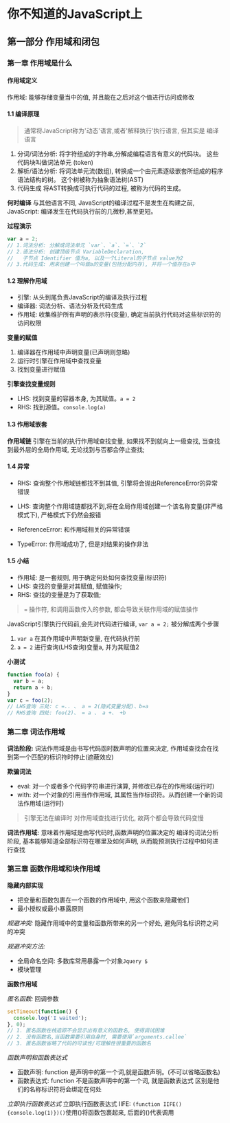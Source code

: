# 你不知道的JavaScript上

## 第一部分 作用域和闭包

### 第一章 作用域是什么

#### 作用域定义
作用域: 能够存储变量当中的值, 并且能在之后对这个值进行访问或修改

#### 1.1 编译原理
> 通常将JavaScript称为'动态'语言,或者'解释执行'执行语言, 但其实是 编译语言
1. 分词/词法分析: 
  将字符组成的字符串,分解成编程语言有意义的代码块。 这些代码块叫做词法单元 (token)
2. 解析/语法分析: 
  将词法单元流(数组), 转换成一个由元素逐级嵌套所组成的程序语法结构的树。 这个树被称为抽象语法树(AST)
3. 代码生成
  将AST转换成可执行代码的过程, 被称为代码的生成。

**何时编译**
与其他语言不同, JavaScript的编译过程不是发生在构建之前, 
JavaScript: 编译发生在代码执行前的几微秒,甚至更短。

**过程演示**
```js
var a = 2;
// 1.词法分析: 分解成词法单元 `var`、`a`、`=`、`2`
// 2.语法分析: 创建顶级节点 VariableDeclaration, 
//   子节点 Identifier 值为a, 以及一个Literal的子节点 value为2
// 3.代码生成: 用来创建一个叫做a的变量(包括分配内存), 并将一个值存在a中
```

#### 1.2 理解作用域
- 引擎: 从头到尾负责JavaScript的编译及执行过程
- 编译器: 词法分析、语法分析及代码生成
- 作用域: 收集维护所有声明的表示符(变量), 确定当前执行代码对这些标识符的访问权限

**变量的赋值**
1. 编译器在作用域中声明变量(已声明则忽略)
2. 运行时引擎在作用域中查找变量
3. 找到变量进行赋值

**引擎查找变量规则**
- LHS: 找到变量的容器本身, 为其赋值。`a = 2`
- RHS: 找到源值。`console.log(a)`

#### 1.3 作用域嵌套

**作用域链**
引擎在当前的执行作用域查找变量, 如果找不到就向上一级查找, 
当查找到最外层的全局作用域, 无论找到与否都会停止查找;

#### 1.4 异常
- RHS: 查询整个作用域链都找不到其值, 引擎将会抛出ReferenceError的异常错误
- LHS: 查询整个作用域链都找不到,将在全局作用域创建一个该名称变量(非严格模式下), 严格模式下仍然会报错

- ReferenceError: 和作用域相关的异常错误
- TypeError: 作用域成功了, 但是对结果的操作非法

#### 1.5 小结
- 作用域: 是一套规则, 用于确定何处如何查找变量(标识符)
- LHS: 查找的变量是对其赋值, 赋值操作;
- RHS: 查找的变量是为了获取值;
> `=` 操作符, 和调用函数传入的参数, 都会导致关联作用域的赋值操作


JavaScript引擎执行代码前,会先对代码进行编译, `var a = 2;` 被分解成两个步骤
1. `var a` 在其作用域中声明新变量, 在代码执行前
2. `a = 2` 进行查询(LHS查询)变量a, 并为其赋值2

**小测试**
```js
function foo(a) {
  var b = a;
  return a + b;
}
var c = foo(2);
// LHS查询 三处: c =.. 、 a = 2(隐式变量分配)、b=a
// RHS查询 四处: foo(2)、 = a 、 a +、 +b
```

### 第二章 词法作用域

**词法阶段:**
  词法作用域是由书写代码函时数声明的位置来决定,
作用域查找会在找到第一个匹配的标识符时停止(遮蔽效应)

**欺骗词法**
- eval: 对一个或者多个代码字符串进行演算, 并修改已存在的作用域(运行时)
- with: 对一个对象的引用当作作用域, 其属性当作标识符。从而创建一个新的词法作用域(运行时)
> 引擎无法在编译时 对作用域查找进行优化, 故两个都会导致代码变慢

**词法作用域:**
意味着作用域是由写代码时,函数声明的位置决定的
编译的词法分析阶段, 基本能够知道全部标识符在哪里及如何声明, 从而能预测执行过程中如何进行查找

### 第三章 函数作用域和块作用域

**隐藏内部实现**
- 把变量和函数包裹在一个函数的作用域中, 用这个函数来隐藏他们
- 最小授权或最小暴露原则

*规避冲突:*
 隐藏作用域中的变量和函数所带来的另一个好处, 避免同名标识符之间的冲突

*规避冲突方法:*
- 全局命名空间: 多数库常用暴露一个对象`Jquery $`
- 模块管理

**函数作用域**

*匿名函数:* 回调参数
```js
setTimeout(function() {
  console.log('I waited');
}, 0);
// 1. 匿名函数在栈追踪不会显示出有意义的函数名, 使得调试困难
// 2. 没有函数名,当函数需要引用自身时, 需要使用`arguments.callee`
// 3. 匿名函数省略了代码的可读性/可理解性很重要的函数名
```

*函数声明和函数表达式*
- 函数声明: function 是声明中的第一个词,就是函数声明。(不可以省略函数名)
- 函数表达式: function 不是函数声明中的第一个词, 就是函数表达式
区别是他们的名称标识符将会绑定在何处

*立即执行函数表达式*
立即执行函数表达式 IIFE: `(function IIFE(){console.log(1)})()`使用()将函数包裹起来, 后面的()代表调用